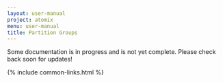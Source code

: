 ```yaml
---
layout: user-manual
project: atomix
menu: user-manual
title: Partition Groups
---
```


Some documentation is in progress and is not yet complete. Please check back soon for updates!

{% include common-links.html %}
